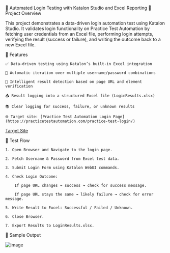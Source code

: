 🔐 Automated Login Testing with Katalon Studio and Excel Reporting
📄 Project Overview

This project demonstrates a data-driven login automation test using Katalon Studio. It validates login functionality on Practice Test Automation by fetching user credentials from an Excel file, performing login attempts, verifying the result (success or failure), and writing the outcome back to a new Excel file.

🚀 Features

    ✅ Data-driven testing using Katalon’s built-in Excel integration

    🔁 Automatic iteration over multiple username/password combinations

    🧠 Intelligent result detection based on page URL and element verification

    📤 Result logging into a structured Excel file (LoginResults.xlsx)

    📚 Clear logging for success, failure, or unknown results

    🌐 Target site: [Practice Test Automation Login Page](https://practicetestautomation.com/practice-test-login/)

[Target Site](https://practicetestautomation.com/practice-test-login/)

🧪 Test Flow

    1. Open Browser and Navigate to the login page.

    2. Fetch Username & Password from Excel test data.

    3. Submit Login Form using Katalon WebUI commands.

    4. Check Login Outcome:

        If page URL changes → success → check for success message.

        If page URL stays the same → likely failure → check for error message.

    5. Write Result to Excel: Successful / Failed / Unknown.

    6. Close Browser.

    7. Export Results to LoginResults.xlsx.
   
📸 Sample Output

![image](https://github.com/user-attachments/assets/b91ff513-fc47-4805-9127-51291dbe5168)


